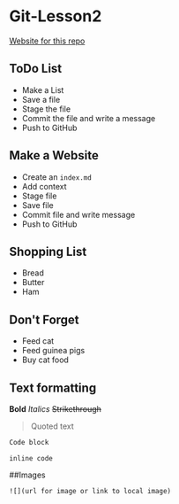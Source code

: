# Git-Lesson2

[Website for this repo](https://mda08rds.github.io/Git-Lesson2)

## ToDo List

* Make a List
* Save a file
* Stage the file
* Commit the file and write a message
* Push to GitHub

## Make a Website

* Create an `index.md`
* Add context
* Stage file
* Save file
* Commit file and write message
* Push to GitHub

## Shopping List

* Bread
* Butter
* Ham

## Don't Forget

* Feed cat
* Feed guinea pigs
* Buy cat food

## Text formatting

**Bold**
_Italics_
~~Strikethrough~~
>Quoted text

```R
Code block
```
`inline code`

##Images
```
![](url for image or link to local image)
```


